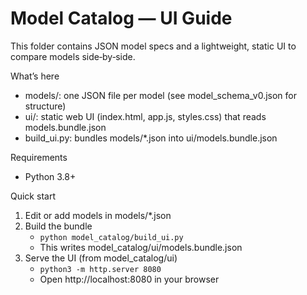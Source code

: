 Model Catalog — UI Guide
========================

This folder contains JSON model specs and a lightweight, static UI to compare models side‑by‑side.

What’s here
- models/: one JSON file per model (see model_schema_v0.json for structure)
- ui/: static web UI (index.html, app.js, styles.css) that reads models.bundle.json
- build_ui.py: bundles models/*.json into ui/models.bundle.json

Requirements
- Python 3.8+

Quick start
1) Edit or add models in models/*.json
2) Build the bundle
   - ```python model_catalog/build_ui.py```
   - This writes model_catalog/ui/models.bundle.json
3) Serve the UI (from model_catalog/ui)
   - ```python3 -m http.server 8080```
   - Open http://localhost:8080 in your browser

